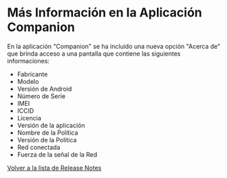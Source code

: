 # Más Información en la Aplicación Companion

En la aplicación "Companion" se ha incluido una nueva opción "Acerca de"  que brinda acceso a una pantalla que contiene las siguientes informaciones:

* Fabricante&#x20;
* Modelo&#x20;
* Versión de Android
* Número de Serie&#x20;
* IMEI&#x20;
* ICCID&#x20;
* Licencia&#x20;
* Versión de la aplicación&#x20;
* Nombre de la Política&#x20;
* Versión de la Política&#x20;
* Red conectada&#x20;
* Fuerza de la señal de la Red

[Volver a la lista de Release Notes](./)&#x20;
